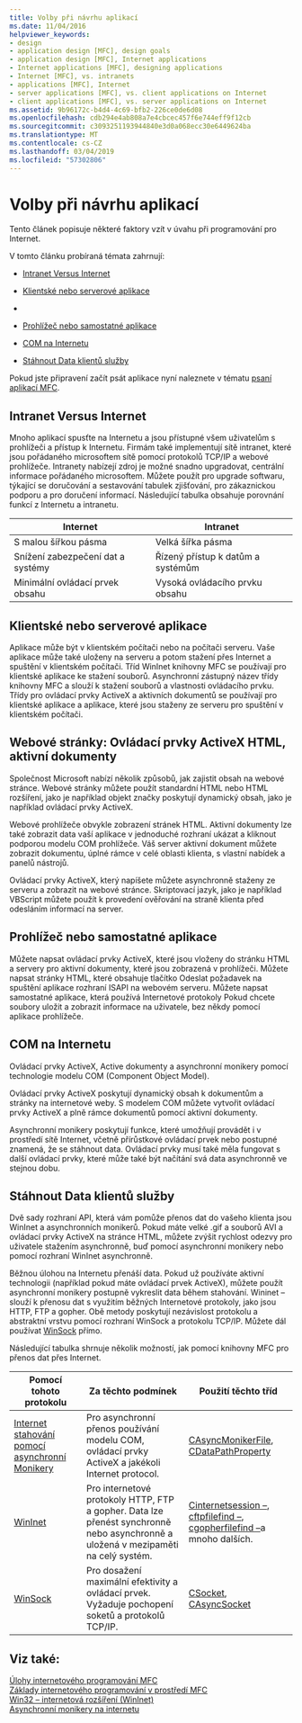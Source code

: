 ```yaml
---
title: Volby při návrhu aplikací
ms.date: 11/04/2016
helpviewer_keywords:
- design
- application design [MFC], design goals
- application design [MFC], Internet applications
- Internet applications [MFC], designing applications
- Internet [MFC], vs. intranets
- applications [MFC], Internet
- server applications [MFC], vs. client applications on Internet
- client applications [MFC], vs. server applications on Internet
ms.assetid: 9b96172c-b4d4-4c69-bfb2-226ce0de6d08
ms.openlocfilehash: cdb294e4ab808a7e4cbcec457f6e744eff9f12cb
ms.sourcegitcommit: c3093251193944840e3d0a068ecc30e6449624ba
ms.translationtype: MT
ms.contentlocale: cs-CZ
ms.lasthandoff: 03/04/2019
ms.locfileid: "57302806"
---
```

# <a name="application-design-choices"></a>Volby při návrhu aplikací

Tento článek popisuje některé faktory vzít v úvahu při programování pro Internet.

V tomto článku probíraná témata zahrnují:

- [Intranet Versus Internet](#_core_intranet_versus_internet)

- [Klientské nebo serverové aplikace](#_core_client_or_server_application)

- [](#_core_the_web_page)

- [Prohlížeč nebo samostatné aplikace](#_core_browser_or_standalone)

- [COM na Internetu](#_core_com_on_the_internet)

- [Stáhnout Data klientů služby](#_core_client_data_download_services)

Pokud jste připravení začít psát aplikace nyní naleznete v tématu [psaní aplikací MFC](../mfc/writing-mfc-applications.md).

##  <a name="_core_intranet_versus_internet"></a> Intranet Versus Internet

Mnoho aplikací spusťte na Internetu a jsou přístupné všem uživatelům s prohlížeči a přístup k Internetu. Firmám také implementují sítě intranet, které jsou pořádaného microsoftem sítě pomocí protokolů TCP/IP a webové prohlížeče. Intranety nabízejí zdroj je možné snadno upgradovat, centrální informace pořádaného microsoftem. Můžete použít pro upgrade softwaru, týkající se doručování a sestavování tabulek zjišťování, pro zákaznickou podporu a pro doručení informací. Následující tabulka obsahuje porovnání funkcí z Internetu a intranetu.

|Internet|Intranet|
|--------------|--------------|
|S malou šířkou pásma|Velká šířka pásma|
|Snížení zabezpečení dat a systémy|Řízený přístup k datům a systémům|
|Minimální ovládací prvek obsahu|Vysoká ovládacího prvku obsahu|

##  <a name="_core_client_or_server_application"></a> Klientské nebo serverové aplikace

Aplikace může být v klientském počítači nebo na počítači serveru. Vaše aplikace může také uloženy na serveru a potom stažení přes Internet a spuštění v klientském počítači. Tříd WinInet knihovny MFC se používají pro klientské aplikace ke stažení souborů. Asynchronní zástupný název třídy knihovny MFC a slouží k stažení souborů a vlastnosti ovládacího prvku. Třídy pro ovládací prvky ActiveX a aktivních dokumentů se používají pro klientské aplikace a aplikace, které jsou staženy ze serveru pro spuštění v klientském počítači.

##  <a name="_core_the_web_page"></a> Webové stránky: Ovládací prvky ActiveX HTML, aktivní dokumenty

Společnost Microsoft nabízí několik způsobů, jak zajistit obsah na webové stránce. Webové stránky můžete použít standardní HTML nebo HTML rozšíření, jako je například objekt značky poskytují dynamický obsah, jako je například ovládací prvky ActiveX.

Webové prohlížeče obvykle zobrazení stránek HTML. Aktivní dokumenty lze také zobrazit data vaší aplikace v jednoduché rozhraní ukázat a kliknout podporou modelu COM prohlížeče. Váš server aktivní dokument můžete zobrazit dokumentu, úplné rámce v celé oblasti klienta, s vlastní nabídek a panelů nástrojů.

Ovládací prvky ActiveX, který napíšete můžete asynchronně staženy ze serveru a zobrazit na webové stránce. Skriptovací jazyk, jako je například VBScript můžete použít k provedení ověřování na straně klienta před odesláním informací na server.

##  <a name="_core_browser_or_standalone"></a> Prohlížeč nebo samostatné aplikace

Můžete napsat ovládací prvky ActiveX, které jsou vloženy do stránku HTML a servery pro aktivní dokumenty, které jsou zobrazená v prohlížeči. Můžete napsat stránky HTML, které obsahuje tlačítko Odeslat požadavek na spuštění aplikace rozhraní ISAPI na webovém serveru. Můžete napsat samostatné aplikace, která používá Internetové protokoly Pokud chcete soubory uložit a zobrazit informace na uživatele, bez někdy pomocí aplikace prohlížeče.

##  <a name="_core_com_on_the_internet"></a> COM na Internetu

Ovládací prvky ActiveX, Active dokumenty a asynchronní monikery pomocí technologie modelu COM (Component Object Model).

Ovládací prvky ActiveX poskytují dynamický obsah k dokumentům a stránky na internetové weby. S modelem COM můžete vytvořit ovládací prvky ActiveX a plně rámce dokumentů pomocí aktivní dokumenty.

Asynchronní monikery poskytují funkce, které umožňují provádět i v prostředí sítě Internet, včetně přírůstkové ovládací prvek nebo postupné znamená, že se stáhnout data. Ovládací prvky musí také měla fungovat s další ovládací prvky, které může také být načítání svá data asynchronně ve stejnou dobu.

##  <a name="_core_client_data_download_services"></a> Stáhnout Data klientů služby

Dvě sady rozhraní API, která vám pomůže přenos dat do vašeho klienta jsou WinInet a asynchronních monikerů. Pokud máte velké .gif a souborů AVI a ovládací prvky ActiveX na stránce HTML, můžete zvýšit rychlost odezvy pro uživatele stažením asynchronně, buď pomocí asynchronní monikery nebo pomocí rozhraní WinInet asynchronně.

Běžnou úlohou na Internetu přenáší data. Pokud už používáte aktivní technologii (například pokud máte ovládací prvek ActiveX), můžete použít asynchronní monikery postupně vykreslit data během stahování. Wininet – slouží k přenosu dat s využitím běžných Internetové protokoly, jako jsou HTTP, FTP a gopher. Obě metody poskytují nezávislost protokolu a abstraktní vrstvu pomocí rozhraní WinSock a protokolu TCP/IP. Můžete dál používat [WinSock](../mfc/windows-sockets-in-mfc.md) přímo.

Následující tabulka shrnuje několik možností, jak pomocí knihovny MFC pro přenos dat přes Internet.

|Pomocí tohoto protokolu|Za těchto podmínek|Použití těchto tříd|
|-----------------------|----------------------------|-------------------------|
|[Internet stahování pomocí asynchronní Monikery](../mfc/asynchronous-monikers-on-the-internet.md)|Pro asynchronní přenos používání modelu COM, ovládací prvky ActiveX a jakékoli Internet protocol.|[CAsyncMonikerFile](../mfc/reference/casyncmonikerfile-class.md), [CDataPathProperty](../mfc/reference/cdatapathproperty-class.md)|
|[WinInet](../mfc/win32-internet-extensions-wininet.md)|Pro internetové protokoly HTTP, FTP a gopher. Data lze přenést synchronně nebo asynchronně a uložená v mezipaměti na celý systém.|[Cinternetsession –](../mfc/reference/cinternetsession-class.md), [cftpfilefind –](../mfc/reference/cftpfilefind-class.md), [cgopherfilefind –](../mfc/reference/cgopherfilefind-class.md)a mnoho dalších.|
|[WinSock](../mfc/windows-sockets-in-mfc.md)|Pro dosažení maximální efektivity a ovládací prvek. Vyžaduje pochopení soketů a protokolů TCP/IP.|[CSocket](../mfc/reference/csocket-class.md), [CAsyncSocket](../mfc/reference/casyncsocket-class.md)|

## <a name="see-also"></a>Viz také:

[Úlohy internetového programování MFC](../mfc/mfc-internet-programming-tasks.md)<br/>
[Základy internetového programování v prostředí MFC](../mfc/mfc-internet-programming-basics.md)<br/>
[Win32 – internetová rozšíření (WinInet)](../mfc/win32-internet-extensions-wininet.md)<br/>
[Asynchronní monikery na internetu](../mfc/asynchronous-monikers-on-the-internet.md)
